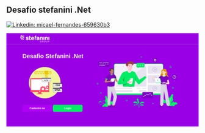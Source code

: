 <h2>Desafio stefanini .Net</h2>

[![Linkedin: micael-fernandes-659630b3](https://img.shields.io/badge/-micaelfernandes-blue?style=flat-square&logo=Linkedin&logoColor=white&link=https://www.linkedin.com/in/micael-fernandes-659630b3/)](https://www.linkedin.com/in/micael-fernandes-659630b3/)

<img align='center' src="https://github.com/GileardeFernandes/stefanini-challenge/blob/master/assets/home-web.png">

